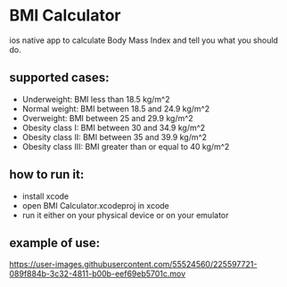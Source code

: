 #  BMI Calculator
ios native app to calculate Body Mass Index and tell you what you should do.

## supported cases:
* Underweight: BMI less than 18.5 kg/m^2
* Normal weight: BMI between 18.5 and 24.9 kg/m^2
* Overweight: BMI between 25 and 29.9 kg/m^2
* Obesity class I: BMI between 30 and 34.9 kg/m^2
* Obesity class II: BMI between 35 and 39.9 kg/m^2
* Obesity class III: BMI greater than or equal to 40 kg/m^2

## how to run it:
* install xcode
* open BMI Calculator.xcodeproj in xcode
* run it either on your physical device or on your emulator

## example of use:





https://user-images.githubusercontent.com/55524560/225597721-089f884b-3c32-4811-b00b-eef69eb5701c.mov

